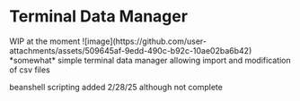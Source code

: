 <h1>Terminal Data Manager</h1>
WIP at the moment 
![image](https://github.com/user-attachments/assets/509645af-9edd-490c-b92c-10ae02ba6b42)
*somewhat* simple terminal data manager allowing import and modification of csv files


beanshell scripting added 2/28/25 although not complete 

